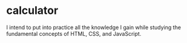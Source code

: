 # calculator

I intend to put into practice all the knowledge I gain while studying the fundamental concepts of HTML, CSS, and JavaScript.
